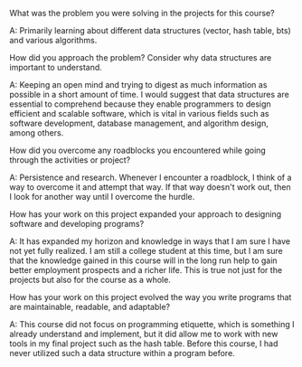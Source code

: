 What was the problem you were solving in the projects for this course?

A: Primarily learning about different data structures (vector, hash table, bts) and various algorithms.

How did you approach the problem? Consider why data structures are important to understand.

A: Keeping an open mind and trying to digest as much information as possible in a short amount of time.
I would suggest that data structures are essential to comprehend because they enable programmers to 
design efficient and scalable software, which is vital in various fields such as software development, 
database management, and algorithm design, among others.

How did you overcome any roadblocks you encountered while going through the activities or project?

A: Persistence and research. Whenever I encounter a roadblock, I think of a way to overcome it and attempt that way.
If that way doesn't work out, then I look for another way until I overcome the hurdle.

How has your work on this project expanded your approach to designing software and developing programs?

A: It has expanded my horizon and knowledge in ways that I am sure I have not yet fully realized.
I am still a college student at this time, but I am sure that the knowledge gained in this course will
in the long run help to gain better employment prospects and a richer life. This is true not just
for the projects but also for the course as a whole.

How has your work on this project evolved the way you write programs that are maintainable, readable, and adaptable?

A: This course did not focus on programming etiquette, which is something I already understand and implement,
but it did allow me to work with new tools in my final project such as the hash table. Before this course,
I had never utilized such a data structure within a program before.



